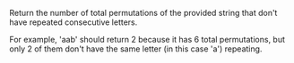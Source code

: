 <p>Return the number of total permutations of the provided string that don't have repeated consecutive letters.</p>

<p>For example, 'aab' should return 2 because it has 6 total permutations, but only 2 of them don't have the same letter (in this case 'a') repeating. </p>
